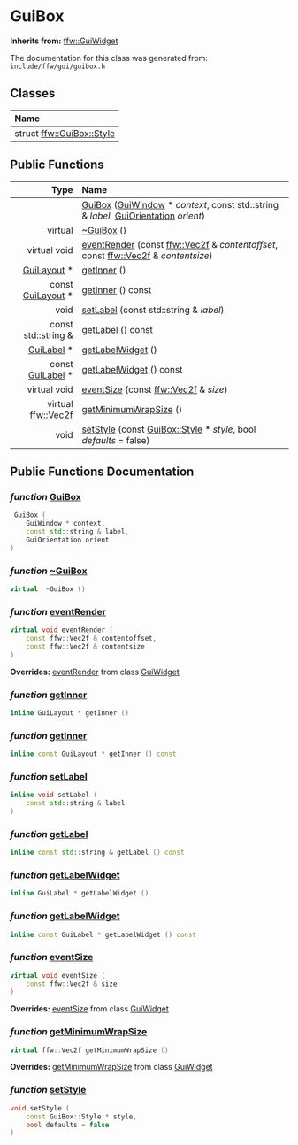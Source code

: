 GuiBox
===================================


**Inherits from:** [ffw::GuiWidget](ffw_GuiWidget.html)

The documentation for this class was generated from: `include/ffw/gui/guibox.h`



## Classes

| Name |
|:-----|
| struct [ffw::GuiBox::Style](ffw_GuiBox_Style.html) |


## Public Functions

| Type | Name |
| -------: | :------- |
|   | [GuiBox](#72438e37) ([GuiWindow](ffw_GuiWindow.html) * _context_, const std::string & _label_, [GuiOrientation](ffw.html#32795b74) _orient_)  |
|  virtual  | [~GuiBox](#48164fb4) ()  |
|  virtual void | [eventRender](#359e8bc4) (const [ffw::Vec2f](ffw.html#fcfaa6c5) & _contentoffset_, const [ffw::Vec2f](ffw.html#fcfaa6c5) & _contentsize_)  |
|  [GuiLayout](ffw_GuiLayout.html) * | [getInner](#599687fd) ()  |
|  const [GuiLayout](ffw_GuiLayout.html) * | [getInner](#66fde131) () const  |
|  void | [setLabel](#ce715e14) (const std::string & _label_)  |
|  const std::string & | [getLabel](#e030ad33) () const  |
|  [GuiLabel](ffw_GuiLabel.html) * | [getLabelWidget](#3aa5dc69) ()  |
|  const [GuiLabel](ffw_GuiLabel.html) * | [getLabelWidget](#98a785a0) () const  |
|  virtual void | [eventSize](#ca871d44) (const [ffw::Vec2f](ffw.html#fcfaa6c5) & _size_)  |
|  virtual [ffw::Vec2f](ffw.html#fcfaa6c5) | [getMinimumWrapSize](#6e0ebd26) ()  |
|  void | [setStyle](#28fdb6ec) (const [GuiBox::Style](ffw_GuiBox_Style.html) * _style_, bool _defaults_ = false)  |


## Public Functions Documentation

### _function_ <a id="72438e37" href="#72438e37">GuiBox</a>

```cpp
 GuiBox (
    GuiWindow * context,
    const std::string & label,
    GuiOrientation orient
) 
```



### _function_ <a id="48164fb4" href="#48164fb4">~GuiBox</a>

```cpp
virtual  ~GuiBox () 
```



### _function_ <a id="359e8bc4" href="#359e8bc4">eventRender</a>

```cpp
virtual void eventRender (
    const ffw::Vec2f & contentoffset,
    const ffw::Vec2f & contentsize
) 
```



**Overrides:** [eventRender](/doxygen/ffw_GuiWidget.md#3b53d9f9) from class [GuiWidget](/doxygen/ffw_GuiWidget.md)

### _function_ <a id="599687fd" href="#599687fd">getInner</a>

```cpp
inline GuiLayout * getInner () 
```



### _function_ <a id="66fde131" href="#66fde131">getInner</a>

```cpp
inline const GuiLayout * getInner () const 
```



### _function_ <a id="ce715e14" href="#ce715e14">setLabel</a>

```cpp
inline void setLabel (
    const std::string & label
) 
```



### _function_ <a id="e030ad33" href="#e030ad33">getLabel</a>

```cpp
inline const std::string & getLabel () const 
```



### _function_ <a id="3aa5dc69" href="#3aa5dc69">getLabelWidget</a>

```cpp
inline GuiLabel * getLabelWidget () 
```



### _function_ <a id="98a785a0" href="#98a785a0">getLabelWidget</a>

```cpp
inline const GuiLabel * getLabelWidget () const 
```



### _function_ <a id="ca871d44" href="#ca871d44">eventSize</a>

```cpp
virtual void eventSize (
    const ffw::Vec2f & size
) 
```



**Overrides:** [eventSize](/doxygen/ffw_GuiWidget.md#1fa5fcdc) from class [GuiWidget](/doxygen/ffw_GuiWidget.md)

### _function_ <a id="6e0ebd26" href="#6e0ebd26">getMinimumWrapSize</a>

```cpp
virtual ffw::Vec2f getMinimumWrapSize () 
```



**Overrides:** [getMinimumWrapSize](/doxygen/ffw_GuiWidget.md#c12efa3f) from class [GuiWidget](/doxygen/ffw_GuiWidget.md)

### _function_ <a id="28fdb6ec" href="#28fdb6ec">setStyle</a>

```cpp
void setStyle (
    const GuiBox::Style * style,
    bool defaults = false
) 
```





